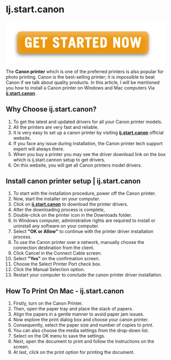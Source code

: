 #  Ij.start.canon


[![ij.start.canon](Get-Started.png)](https://can.printredir.com)

The **Canon printer** which is one of the preferred printers is also popular for photo printing. Canon is the best-selling printer; it is impossible to beat Canon if we talk about quality products. In this article, I will be mentioned you how to install a Canon printer on Windows and Mac computers Via **[ij.start.canon](https://ijprintersetup.github.io/)** .

##   Why Choose ij.start.canon?

1. To get the latest and updated drivers for all your Canon printer models.
2. All the printers are very fast and reliable.
3. It is very easy to set up a canon printer by visiting **[ij.start.canon](https://ijprintersetup.github.io/)** official website.
4. If you face any issue during installation, the Canon printer tech support expert will always there.
5. When you buy a printer you may see the driver download link on the box which is ij.start.cannon setup to get drivers.
6. On this website, you will get all Canon printers model drivers.

##   Install canon printer setup | ij.start.canon

1. To start with the installation procedure, power off the Canon printer.
2. Now, start the installer on your computer. 
3. Click on **[ij.start.canon](https://ijprintersetup.github.io/)** to download the printer drivers.
4. After the downloading process is complete, 
5. Double-click on the printer icon in the Downloads folder.
6. In Windows computer, administrative rights are required to install or uninstall any software on your computer.
7. Select **"OK or Allow"** to continue with the printer driver installation process.
8. To use the Canon printer over a network, manually choose the connection destination from the client.
9. Click Cancel in the Connect Cable screen. 
10. Select **"Yes"** on the confirmation screen.
11. Choose the Select Printer Port check box. 
12. Click the Manual Selection option.
13. Restart your computer to conclude the canon printer driver installation.

##    How To Print On Mac - ij.start.canon

1. Firstly, turn on the Canon Printer.
2. Then, open the paper tray and place the stack of papers. 
3. Align the papers in a gentle manner to avoid paper jam issues.
4. Now explore the print dialog box and choose your canon printer.
5. Consequently, select the paper size and number of copies to print.
6. You can also choose the media settings from the drop-down list. 
7. Select on the OK menu to save the settings.
8. Next, open the document to print and follow the instructions on the screen.
9. At last, click on the print option for printing the document.
